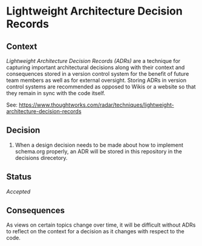 # Lightweight Architecture Decision Records #

## Context ##

*Lightweight Architecture Decision Records (ADRs)* are a technique for capturing important architectural decisions along with their context and consequences stored in a version control system for the benefit of future team members as well as for external oversight. Storing ADRs in version control systems are recommended as opposed to Wikis or a website so that they remain in sync with the code itself. 

See: https://www.thoughtworks.com/radar/techniques/lightweight-architecture-decision-records

## Decision ##

1. When a design decision needs to be made about how to implement schema.org properly, an ADR will be stored in this repository in the decisions direcetory.

## Status ##

*Accepted*

## Consequences ##

As views on certain topics change over time, it will be difficult without ADRs to reflect on the context for a decision as it changes with respect to the code.
